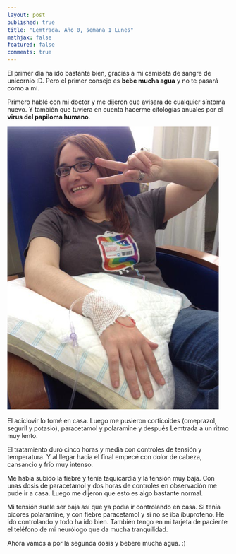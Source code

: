 ```yaml
---
layout: post
published: true
title: "Lemtrada. Año 0, semana 1 Lunes"
mathjax: false
featured: false
comments: true
---
```


El primer día ha ido bastante bien, gracias a mi camiseta de sangre de unicornio :D. Pero el primer consejo es **bebe mucha agua** y no te pasará como a mí.

Primero hablé con mi doctor y me dijeron que avisara de cualquier síntoma nuevo. Y también que tuviera en cuenta hacerme citologías anuales por el **virus del papiloma humano**.

![sangredeunicornio](/images/IMG_6748.JPG)

El aciclovir lo tomé en casa.
Luego me pusieron corticoides (omeprazol, seguril y potasio), paracetamol y polaramine y después Lemtrada a un ritmo muy lento.

El tratamiento duró cinco horas y media con controles de tensión y temperatura.
Y al llegar hacia el final empecé con dolor de cabeza, cansancio y frío muy intenso.

Me había subido la fiebre y tenía taquicardia y la tensión muy baja.
Con unas dosis de paracetamol y dos horas de controles en observación me pude ir a casa. Luego me dijeron que esto es algo bastante normal.

Mi tensión suele ser baja así que ya podía ir controlando en casa.
Si tenía picores polaramine, y con fiebre paracetamol y si no se iba ibuprofeno.
He ido controlando y todo ha ido bien. También tengo en mi tarjeta de paciente el teléfono de mi neurólogo que da mucha tranquilidad.

Ahora vamos a por la segunda dosis y beberé mucha agua. :)
